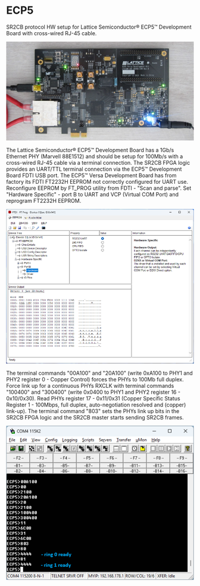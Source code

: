 # ECP5
<p>SR2CB protocol HW setup for Lattice Semiconductor&reg; ECP5&#8482; Development Board with cross-wired RJ-45 cable.</p>

<img src="ecp5_100Mb_wired.jpg" width=800>

<p>The Lattice Semiconductor&reg; ECP5&#8482; Development Board has a 1Gb/s Ethernet PHY (Marvell 88E1512) and should be setup for 100Mb/s with a cross-wired RJ-45 cable via a terminal connection. The SR2CB FPGA logic provides an UART/TTL terminal connection via the ECP5&#8482; Development Board FDTI USB port. The ECP5&#8482; Versa Development Board has from factory its FDTI FT2232H EEPROM not correctly configured for UART use. Reconfigure EEPROM by FT_PROG utility from FDTI - "Scan and parse". Set "Hardware Specific" - port B to UART and VCP (Virtual COM Port) and reprogram FT2232H EEPROM.</p>

<img src="FT2232H_ecp5versa_fix.png" width=800>

<p>The terminal commands "00A100" and "20A100" (write 0xA100 to PHY1 and PHY2 register 0 - Copper Control) forces the PHYs to 100Mb full duplex. Force link up for a continuous PHYs RXCLK with terminal commands "100400" and "300400" (write 0x0400 to PHY1 and PHY2 register 16 - 0x10/0x30). Read PHYs register 17 - 0x11/0x31 (Copper Specific Status Register 1 - 100Mbps, full duplex, auto-negotiation resolved and (copper) link-up). The terminal command "803" sets the PHYs link up bits in the SR2CB FPGA logic and the SR2CB master starts sending SR2CB frames.</p>

<img src="ecp5_100Mb_terminal.png" width=600>
